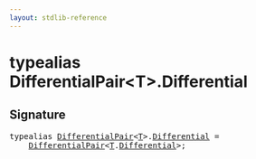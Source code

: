 ```yaml
---
layout: stdlib-reference
---
```


# typealias DifferentialPair\<T\>\.Differential

## Signature

<pre>
<span class='code_keyword'>typealias</span> <a href="index.md" class="code_type">DifferentialPair</a>&lt;<a href="index.md#typeparam-T" class="code_type">T</a>&gt;.<a href="differential-0.md" class="code_type">Differential</a> = 
    <a href="index.md" class="code_type">DifferentialPair</a>&lt;<a href="index.md#typeparam-T" class="code_type">T</a>.<a href="differential-0.md" class="code_type">Differential</a>&gt;;
</pre>


<script>
// Fix .md links to .html when on ReadTheDocs
if (window.location.hostname.includes('readthedocs') || 
    window.location.hostname.includes('rtfd.io')) {
  document.addEventListener('DOMContentLoaded', function() {
    const links = document.querySelectorAll('a');
    links.forEach(link => {
      const href = link.getAttribute('href');
      if (href && href.includes('.md')) {
        // This regex will handle .md links with or without fragment identifiers or query parameters
        link.href = link.href.replace(/(.+)\.md(#[^?]*)?(\?.*)?$/, '$1.html$2$3');
      }
    });
  });
}
</script>
